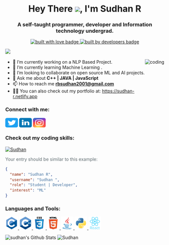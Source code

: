 <h1 align="center">
  Hey There <img src="https://media.giphy.com/media/hvRJCLFzcasrR4ia7z/giphy.gif" width="25">, I'm Sudhan R
</h1>
<h3 align="center">A self-taught programmer, developer and Information technology undergrad.</h3>

<p align="center">
<a href="#" target="_blank" rel="noopener noreferrer">
    <img src="https://forthebadge.com/images/badges/built-with-love.svg" alt="built with love badge" />
<a href="#" rel="noopener noreferrer">
    <img src="https://forthebadge.com/images/badges/built-by-developers.svg" alt="built by developers badge" />
 </a></p>

![](https://komarev.com/ghpvc/?username=sudhan6&color=brightgreen&style=flat&label=PROFILE+VIEWS)<br>



<img align="right"
alt="coding" src="https://camo.githubusercontent.com/9afefcbff89a66b497e623146404d0e0d51fd46d9cd4039f8580a339a2ad9cbc/68747470733a2f2f6d69726f2e6d656469756d2e636f6d2f6d61782f323830302f312a4255376630324c655165454c7a747178613865436d772e676966" height="220"/>


- 🔭 I’m currently working on a NLP Based Project.
- 🌱 I’m currently learning Machine Learning .
- 👯 I’m looking to collaborate on open source ML and AI projects.
- 💬 Ask me about **C++ | JAVA | JavaScript**
- 📫 How to reach me **rbsudhan2001@gmail.com** 
- :man_technologist: You can also check out my portfolio at: https://sudhan-r.netlify.app


<h3 align="left">Connect with me:</h3>
<p align="left">
<a href="https://twitter.com/sudhan_6" target="_blank"><img align="center" src="https://github.com/edent/SuperTinyIcons/blob/master/images/svg/twitter.svg" alt="sudhan_6" height="30" width="40" /></a>
<a href="https://www.linkedin.com/in/sudhan-r-25a66b18b/" target="_blank"><img align="center" src="https://github.com/edent/SuperTinyIcons/blob/master/images/svg/linkedin.svg" alt="sudhan-r-25a66b18b" height="30" width="40" /></a>
<a href="https://www.instagram.com/_sudhan_6_/" target="_blank"><img align="center" src="https://github.com/edent/SuperTinyIcons/blob/master/images/svg/instagram.svg" alt="_sudhan_6_" height="30" width="40" /></a>
</p>

<h3>Check out my coding skills:</h3>
<p align="left">
  <a href="https://www.hackerrank.com/RA1911031010132" target="_blank"><img align="center" src="https://cdn.jsdelivr.net/npm/simple-icons@3.0.1/icons/hackerrank.svg" alt="Sudhan" height="40" width="50" /></a>
</p>
<p>
  <span style="color: #606c71">Your entry should be similar to this example:</span>
  
```json
{
  "name": "Sudhan R",
  "username": "Sudhan ",
  "role": "Student | Developer",
  "interest": "ML"
}
```
</p>
<h3 align="left">Languages and Tools:</h3>
<p align="left"> <a href="https://www.cprogramming.com/" target="_blank"> <img src="https://raw.githubusercontent.com/devicons/devicon/master/icons/c/c-original.svg" alt="c" width="40" height="40"/> </a> <a href="https://www.w3schools.com/cpp/" target="_blank"> <img src="https://raw.githubusercontent.com/devicons/devicon/master/icons/cplusplus/cplusplus-original.svg" alt="cplusplus" width="40" height="40"/> </a> <a href="https://www.w3schools.com/css/" target="_blank"> <img src="https://raw.githubusercontent.com/devicons/devicon/master/icons/css3/css3-original-wordmark.svg" alt="css3" width="40" height="40"/> <a href="https://www.w3.org/html/" target="_blank"> <img src="https://raw.githubusercontent.com/devicons/devicon/master/icons/html5/html5-original-wordmark.svg" alt="html5" width="40" height="40"/> </a> <a href="https://www.java.com" target="_blank"> <img src="https://raw.githubusercontent.com/devicons/devicon/master/icons/java/java-original.svg" alt="java" width="40" height="40"/> </a> <a href="https://www.python.org" target="_blank"> <img src="https://raw.githubusercontent.com/devicons/devicon/master/icons/python/python-original.svg" alt="python" width="40" height="40"/> </a> <a href="https://reactjs.org/" target="_blank"> <img src="https://raw.githubusercontent.com/devicons/devicon/master/icons/react/react-original-wordmark.svg" alt="react" width="40" height="40"/> </a> </p>

<p align="left">
 <img src="https://github-readme-stats.vercel.app/api?username=sudhan6&include_all_commits=true&count_private=true&show_icons=true&line_height=20&title_color=7A7ADB&icon_color=2234AE&text_color=D3D3D3&bg_color=0,000000,130F40" alt="sudhan's Github Stats">
<img src="https://github-readme-stats.vercel.app/api/top-langs?username=sudhan6&show_icons=true&locale=en&layout=compact&title_color=7A7ADB&icon_color=2234AE&text_color=D3D3D3&bg_color=0,000000,130F40" alt="Sudhan" />
 </p>

 
